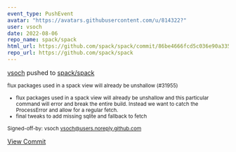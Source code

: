```yaml
---
event_type: PushEvent
avatar: "https://avatars.githubusercontent.com/u/814322?"
user: vsoch
date: 2022-08-06
repo_name: spack/spack
html_url: https://github.com/spack/spack/commit/86be4666fcd5c036e90a335be68b0641a4b5cf3a
repo_url: https://github.com/spack/spack
---
```


<a href='https://github.com/vsoch' target='_blank'>vsoch</a> pushed to <a href='https://github.com/spack/spack' target='_blank'>spack/spack</a>

<small>flux packages used in a spack view will already be unshallow (#31955)

* flux packages used in a spack view will already be unshallow
and this particular command will error and break the entire build. Instead
we want to catch the ProcessError and allow for a regular fetch.
* final tweaks to add missing sqlite and fallback to fetch

Signed-off-by: vsoch <vsoch@users.noreply.github.com></small>

<a href='https://github.com/spack/spack/commit/86be4666fcd5c036e90a335be68b0641a4b5cf3a' target='_blank'>View Commit</a>